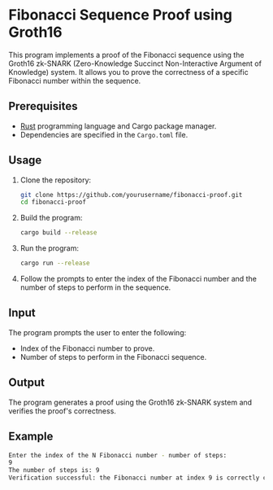 # Fibonacci Sequence Proof using Groth16

This program implements a proof of the Fibonacci sequence using the Groth16 zk-SNARK (Zero-Knowledge Succinct Non-Interactive Argument of Knowledge) system. It allows you to prove the correctness of a specific Fibonacci number within the sequence.

## Prerequisites

- [Rust](https://www.rust-lang.org/) programming language and Cargo package manager.
- Dependencies are specified in the `Cargo.toml` file.

## Usage

1. Clone the repository:

    ```bash
    git clone https://github.com/yourusername/fibonacci-proof.git
    cd fibonacci-proof
    ```

2. Build the program:

    ```bash
    cargo build --release
    ```

3. Run the program:

    ```bash
    cargo run --release
    ```

4. Follow the prompts to enter the index of the Fibonacci number and the number of steps to perform in the sequence.

## Input

The program prompts the user to enter the following:

- Index of the Fibonacci number to prove.
- Number of steps to perform in the Fibonacci sequence.

## Output

The program generates a proof using the Groth16 zk-SNARK system and verifies the proof's correctness.

## Example

```bash
Enter the index of the N Fibonacci number - number of steps:
9
The number of steps is: 9
Verification successful: the Fibonacci number at index 9 is correctly computed.
